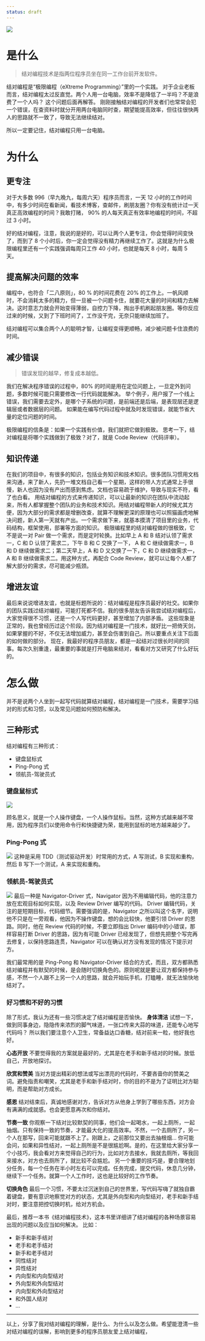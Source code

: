 ```yaml
---
status: draft
---
```

![](./_image/2017-03-30-07-16-35.png)

# 是什么
>结对编程技术是指两位程序员坐在同一工作台前开发软件。

结对编程是“极限编程（eXtreme Programming）”里的一个实践。
对于企业老板而言，结对编程太过反直觉。两个人用一台电脑，效率不是降低了一半吗？不是浪费了一个人吗？
这个问题后面再解答。
刚刚接触结对编程的开发者们也常常会犯一个错误，在查资料时就分开用两台电脑同时查，期望能提高效率，但往往很快两人的思路就不一致了，导致无法继续结对。

所以一定要记住，结对编程只用一台电脑。

# 为什么
## 更专注
对于大多数 996（早九晚九，每周六天）程序员而言，一天 12 小时的工作时间中，有多少时间在看新闻，看技术博客，查邮件，刷朋友圈？你有没有统计过一天真正高效编程的时间？我敢打赌， 90% 的人每天真正有效率地编程的时间，不超过 3 小时。

好的结对编程，注意，我说的是好的，可以让两个人更专注，你会觉得时间变快了，而到了 8 个小时后，你一定会觉得没有精力再继续工作了。这就是为什么极限编程里还有一个实践强调每周只工作 40 小时，也就是每天 8 小时，每周 5 天。

## 提高解决问题的效率
编程中，也符合「二八原则」，80 % 的时间花费在 20% 的工作上。一帆风顺时，不会消耗太多的精力，但一旦被一个问题卡住，就要花大量的时间和精力去解决。这时意志力就会开始变得薄弱，自控力下降，掏出手机刷起朋友圈。等你反应过来的时候，又到了下班时间了，工作没干完，无奈只能继续加班了。

结对编程可以集合两个人的聪明才智，让编程变得更顺畅，减少被问题卡住浪费的时间。

## 减少错误
>错误发现的越早，修复成本越低。

我们在解决程序错误的过程中，80% 的时间是用在定位问题上，一旦定外到问题，多数时候可能只需要修改一行代码就能解决。
举个例子，用户报了一个线上错误，我们需要去定外，是哪个子系统的问题，是前端还是后端，是表现层还是逻辑层或者数据层的问题。
如果能在编写代码过程中就及时发现错误，就能节省大量的定位问题的时间。

极限编程的信条是：如果一个实践有价值，我们就把它做到极致。
思考一下，结对编程是将哪个实践做到了极致？对了，就是 Code Review（代码评审）。

## 知识传递
在我们的项目中，有很多的知识，包括业务知识和技术知识。很多团队习惯用文档来沟通，来了新人，先扔一堆文档自己看一个星期，这样的带人方式通常上手很慢，新人也因为没有产出而感到焦虑。文档也容易疏于维护，导致与现实不符，看了也白看。
用结对编程的方式来传递知识，可以让最新的知识在团队中流动起来，所有人都掌握整个团队的业务和技术知识。用结对编程带新人的时候尤其方便，因为大部分的需求都是增删改查，就算不理解更深的原理也可以照猫画虎地解决问题，新人第一天就有产出。一个需求做下来，就基本摸清了项目里的业务，代码结构，框架使用，部署等方面的知识。
极限编程里的结对编程做的很极致，它不是说一对 Pair 做一个需求，而是定时轮换。比如早上 A 和 B 结对认领了需求一，C 和 D 认领了需求二，下午 B 和 C 交换了一下， A 和 C 继续做需求一，B 和 D 继续做需求二；第二天早上，A 和 D 又交换了一下，C 和 D 继续做需求一，A 和 B 继续做需求二。用这种方式，再配合 Code Review，就可以让每个人都了解大部分的需求，尽可能减少瓶颈。

## 增进友谊
最后来说说增进友谊，也就是标题所说的：结对编程是程序员最好的社交。如果你的团队实践过结对编程，可能打死都不信。我的很多朋友告诉我尝试结对编程后，大家觉得很不习惯，还是一个人写代码更好，甚至增加了内部矛盾。
这些现象是正常的，我也曾经历过这个阶段。因为结对编程是一门技术，就好比一把倚天剑，如果掌握的不好，不仅无法增加威力，甚至会伤害到自己。所以要重点关注下后面的如何做的部分。
现在，我最好的程序员朋友，都是一起结对过很长时间的同事。每次久别重逢，最重要的事就是打开电脑来结对，看看对方又研究了什么好玩的。

# 怎么做
并不是说两个人坐到一起写代码就算结对编程，结对编程是一门技术，需要学习结对的形式和习惯，以及常见问题如何预防和解决。

## 三种形式
结对编程有三种形式：
* 键盘鼠标式
* Ping-Pong 式
* 领航员-驾驶员式

### 键盘鼠标式

![](./_image/2017-04-14-07-51-02.png)

顾名思义，就是一个人操作键盘，一个人操作鼠标。当然，这种方式越来越不常用，因为程序员们以使用命令行和快捷键为荣，能用到鼠标的地方越来越少了。

### Ping-Pong 式

![](./_image/2017-04-14-07-51-10.png)
这种是采用 TDD（测试驱动开发）时常用的方式，A 写测试，B 实现和重构，然后 B 写下一个测试，A 来实现和重构。

### 领航员-驾驶员式

![](./_image/2017-04-14-07-52-29.jpg)
最后一种是 Navigator-Driver 式，Navigator 因为不用编辑代码，他的注意力放在宏观目标如何实现，以及 Review Driver 编写的代码。 Driver 编辑代码，关注的是短期目标，代码细节。需要强调的是，Navigator 之所以叫这个名字，说明他不只是在一旁观看，他因为不操作键盘，想的会比较快，他要引领 Driver 的思路。同时，他在 Review 代码的时候，不要立即指出 Driver  编码中的小错误，那样容易打断 Driver 的思路，因为有可能 Driver 已经发现了，但想先把整个写完再去修复，以保持思路连贯，Navigator 可以在确认对方没有发现的情况下提示对方。

我们最常用的是 Ping-Pong 和 Navigator-Driver 结合的方式，而且，双方都熟悉结对编程并有默契的时候，是会随时切换角色的。原则呢就是要让双方都保持参与感，不然一个人跟不上另一个人的思路，就会开始玩手机，打瞌睡，就无法愉快地结对了。

### 好习惯和不好的习惯
除了形式，我认为还有一些习惯决定了结对编程是否愉快。
**身体清洁**
试想一下，做到同事身边，隐隐传来浓烈的脚气味道，一张口传来大蒜的味道，还能专心地写代码吗？
所以我们要注意个人卫生，常备益达口香糖，结对前来一粒，他好我也好。

**心态开放**
不要觉得我的方案就是最好的，尤其是在老手和新手结对的时候。放低自己，开放地探讨。

**欣赏和赞美**
当对方提出精彩的想法或写出漂亮的代码时，不要吝啬你的赞美之词。避免指责和嘲笑，尤其是老手和新手结对时，你的目的不是为了证明比对方聪明，而是帮助对方成长。

**感恩**
结对结束后，真诚地感谢对方，告诉对方从他身上学到了哪些东西，对方会有满满的成就感。也会更愿意再次和你结对。

**节奏一致**
你观察一下结对比较默契的同事，他们会一起喝水，一起上厕所，一起抽烟。只有保持一致的节奏，才能最大化的提高效率。不然，一个去厕所了，另一个人在那写，回来可能就跟不上了。刚跟上，之前那位又要出去抽根烟...
你可能会问，如果和异性结对，一起上厕所是不是很尴尬啊。是的，在这里给大家分享一个小技巧，我会看对方来觉得自己的行为，比如对方去接水，我就去厕所，等我回来接水，对方也去厕所了，就比较不会尴尬。
另一个重要的技巧是，要合理地划分任务，每一个任务在半小时左右可以完成。任务完成，提交代码，休息几分钟，继续下一个任务。就算一个人工作时，这也是比较好的工作节奏。

**切换角色**
最后一个习惯，不要太过沉迷到自己的世界里，写代码写嗨了就独自霸着键盘，要有意识地察觉对方的状态，尤其是外向型和内向型结对，老手和新手结对时，要注意把控切换时机，给对方机会。

最后，推荐一本书《结对编程技术》，这本书里详细讲了结对编程的各种场景容易出现的问题以及应当如何解决。
比如：
* 新手和新手结对
* 老手和老手结对
* 新手和老手结对
* 同性结对
* 异性结对
* 内向型和内向型结对
* 外向型和外向型结对
* 内向型和外向型结对
* 和外国人结对
* ...

---

以上，分享了我对结对编程的理解，是什么、为什么以及怎么做。希望能澄清一些对结对编程的误解，影响到更多的程序员朋友爱上结对编程，